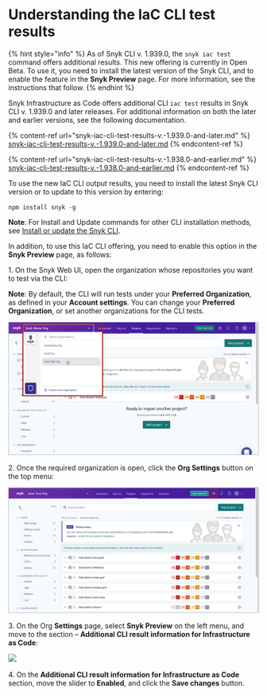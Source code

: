 # Understanding the IaC CLI test results

{% hint style="info" %}
As of Snyk CLI v. 1.939.0, the `snyk iac test` command offers additional results. This new offering is currently in Open Beta. To use it, you need to install the latest version of the Snyk CLI, and to enable the feature in the **Snyk Preview** page. For more information, see the instructions that follow.
{% endhint %}

Snyk Infrastructure as Code offers additional CLI `iac test` results in Snyk CLI v. 1.939.0 and later releases. For additional information on both the later and earlier versions, see the following documentation.

{% content-ref url="snyk-iac-cli-test-results-v.-1.939.0-and-later.md" %}
[snyk-iac-cli-test-results-v.-1.939.0-and-later.md](snyk-iac-cli-test-results-v.-1.939.0-and-later.md)
{% endcontent-ref %}

{% content-ref url="snyk-iac-cli-test-results-v.-1.938.0-and-earlier.md" %}
[snyk-iac-cli-test-results-v.-1.938.0-and-earlier.md](snyk-iac-cli-test-results-v.-1.938.0-and-earlier.md)
{% endcontent-ref %}

To use the new IaC CLI output results, you need to install the latest Snyk CLI version or to update to this version by entering:

```
npm install snyk -g 
```

**Note**: For Install and Update commands for other CLI installation methods, see [Install or update the Snyk CLI](../../../../snyk-cli/install-the-snyk-cli/).

In addition, to use this IaC CLI offering, you need to enable this option in the **Snyk Preview** page, as follows:

1\. On the Snyk Web UI, open the organization whose repositories you want to test via the CLI:

**Note**: By default, the CLI will run tests under your **Preferred Organization**, as defined in your **Account settings**. You can change your **Preferred Organization**, or set another organizations for the CLI tests.

![](<../../../../.gitbook/assets/OS - Automatic Dependency Upgrade - Selecting Organization (1) (1) (1) (1) (1) (1) (1) (1) (1) (1) (1) (1) (1) (1) (1) (1) (1) (1) (1) (1) (1) (1) (1) (1) (1) (1) (1) (1) (1) (1) (1) (1) (1) (1) (1) (1) (1) (1) (1) (1) (1) (1) (1) (1) (1) (1) (1)  (7).png>)

2\. Once the required organization is open, click the **Org Settings** button on the top menu:

![](<../../../../.gitbook/assets/OS - Automatic Dependency Upgrade - Org Settings button (1) (1) (1) (1) (1) (1) (1) (1) (1) (1) (1) (1) (1) (1) (1) (1) (1) (1) (1) (1) (1) (1) (1) (1) (1) (1) (1) (1) (1) (1) (1) (1) (1) (1) (1) (1) (1) (1) (1) (1) (1) (1) (1) (1) (1) (1) (1) (1  (4).png>)

3\. On the Org **Settings** page, select **Snyk Preview** on the left menu, and move to the section – **Additional CLI result information for Infrastructure as Code**:

![](<../../../../.gitbook/assets/IaC - CLI - New results - Enabling in Snyk Preview - Section.png>)

4\. On the **Additional CLI result information for Infrastructure as Code** section, move the slider to **Enabled**, and click the **Save changes** button.
